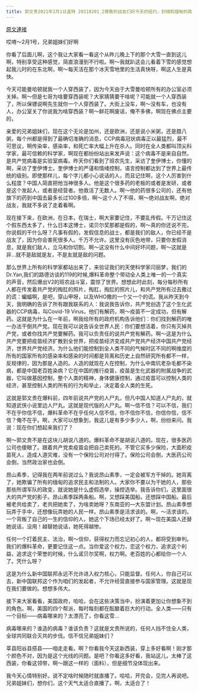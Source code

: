 ```yaml
---
title: 郭文贵2021年2月1日盖特 20210201_2尊敬的战友们好今天的纽约，封城和缅甸的政变和全球联合灭共所有的事情……有着什么样的内在的逻辑和关系！
---
```


[原文連接](https://gnews.org/ThreadView/53479997)

哎唷～2月1号，兄弟姐妹们好啊


你看了后面儿啊，这个我让大家看一看这个从昨儿晚上下的那个大雪一直到这儿啊，特别享受这种感觉，简直浪漫到不行啦。啊～我就趴这会儿看着下雪的感觉想起我儿时的在东北啊，啊～每天活在那个冰天雪地里的生活真快呀，啊这人生是真快。


今天可能曼哈顿就我一个人穿西装了，因为今天由于大雪曼哈顿所有的办公室必须关掉。啊～但是七哥为啥要穿西装呢？大家猜猜要干啥呢？可能就一个人穿西装了，所以保镖说啊先生就你一个人穿西装了。大街上没车，啊～没有车，也没有人，办公室关了你说我为啥穿西装？啊～鲜花啊废话，俺不多佛，啊现在佛点主要的，


亲爱的兄弟姐妹们，现在这个无论是加州，还是欧洲，还是说小米粥，还是腊八粥，每个州都是得到了最确切准确的消息，CCP病毒冠状病毒正以最猛烈，最不可思议，啊传染率，感染率，和死亡率大幅上升在杀人。同时在全人类都叫顶尖科学家，最可信赖的科学家，啊现在都纷纷站出来发声说：这个病毒不是来自自然，是共产党病毒是实验室病毒。昨天你们看到了班农先生，采访了奎伊博士，你懂的啊，采访了奎伊博士。奎伊博士的严谨和情绪控制，语言控制都达到了世界上最传统的级别。即使那样儿，每个字儿都小心说话的人，而且记住啊，这个人厉害到什么程度？中国人简直把他当神很多人。他是这个很多药的老板的或者是发研，或者是这个发起人，或者是经营者。他救活了无数人。啊～他的药很多公司的，还有他旗下的药到中国去最多长过100多倍，啊～这个人了不得，啊～绝对战友啊，绝对战友，我就不多说了走着看啊。


现在接下来，在欧洲，在日本，在瑞士，啊大家要记住，不要乱传假。千万记住这个假东西太多了，什么日本这博士，诺贝尔奖那都是假的，啊～真的你还说不完，你说假的干什么呀？凡事有假的，发假信息的战士，都是我们的敌人，你已经不是战友了，因为你会害死很多人。千万不允许。这里没有灰色地带，只要你发假消息，就是我们敌人，立马和你切割。啊～这没有什么中间好坏问题，啊～这就是非…就不是敌就是友，不是友就是敌的问题。


那么世界上所有的科学家都站出来了，来验证我们的天使科学家闫丽梦，我们的Dr.Yan,我们的路德访谈的119的时候,爆料革命整个带动全人类上唯一的一个真实的声音，然后爆出V2的班农战斗室，震惊了世界。想想此时此刻，每分每秒所有人都在传发着共产党的掏肛的照片，掏肛，掏肛的照片儿，和共产党所有过去撒过的谎：蝙蝠啊，是吧，穿山甲呀，以及WHO撒的一个又一个的谎。我从昨天到今天，我明确的告诉了所有跟我联系的人：我说我告诉你，共产党创造了这个生化武器的CCP病毒，叫Covid-19 Virus，他们有解药，啊～疫苗不一定成功，但有解药。这就是为什么在一年前，啊我给所有的政府机构告诉他们：你们找到解药的唯一办法干倒共产党。现在我可以说告诉全世界人民：你们要想活着，你只有灭掉共产党，或者你找共产党要解药。我可以负责任的说共产党有解药。啊～这是为什么共产党要把疫苗经济扩散到全世界，把疫苗经济变成共产党共产经济中国共产党经济，世界共产党经济。为什么他们能控制到全人类不同的气候时区不同的啊维度的所有的国家所有的感染率和感染的时间都是背离和历史上自然研究所有都不一样，反规律的，因为那是人造的。人造的就现在人在控制，为什么中南坑老杂毛都不染病，都是中国老百姓染病？它在中国的推行疫苗，疫苗是生化武器的附属战争的武器，它叫做基因控制，整个人类的精神，身体健康控制，通过疫苗可以控制人类的经济，甚至控制人类的所有的行为和举止，决定着全人类的生死。


这就是郭文贵在爆料前，四年前说共产党的人尸丸，但凡中国人知道人尸丸的，就知道武侠小说里边人尸丸。这就是现代版的人尸丸。啊～信不信？可以不信，我们不在乎你信不信，爆料革命不在乎任何人信不信，你不信你不信，你信你信，信不信？俺不在乎。啊，大家可以想象到，我这儿是有多少多少人，啊，纷纷来问。我说：现在你们想起来我们了？


啊～郭文贵不是在这块儿胡说八道的。爆料革命不是胡说八道的。现在，很多医药公司也傻眼了。跟着共产党卖疫苗会把自己卖死的。不管它买多少保险，大面积疫苗死人，造成人道灾难，没有一个保险公司对付得了。保险公司会倒，大医药公司会倒，当然政治家也会倒。


昂山素季，记得我在两年前说过么？我说昂山素季，一定会被军方干掉的。她背离了，她欺骗了所有的缅甸的追求民主和法制的人。大家你不要以为干她的人，那些那些所谓军队的政变，就说她是什么虚假选举，操控选举。我告诉你们，这里面很大的共产党的影子。昂山素季踩两条船。啊，又想踩美国船，还想踩中国船。最后被老共给卖了，老共把她卖了，为啥卖她呀？东南亚的—大东盟计划。昂山素季想玩弄于手中，还想像玩弄她的人民一样。昂山素季是活求该的。啊，～活求该的。一个背叛了自己的一生的信仰的人，她这个下场已经太好了。啊～现在美国人还替她说话，没用！越替她说话，她死得越惨。


任何一个打着民主、法治，啊～信仰，获得权力而忘记初心的人，都将受到审判。我们的爆料革命，更要记住这一点。当你爱这个权力，恋这个权力，追求这个利益，追求这个荣誉的时候，什么诺贝尔奖啊，权力啊。老百姓的心都给你一个人了。凭什么呀？


这是为什么新中国联邦永远不允许进入权力核心，只能监督。任何人，你自己可以去，新中国联邦这个作为咱们的发起者，不允许经营直接参与国家管理。这就是现在我们要做的。想想多伟大。


接下来大家看看，美国政府，哈哈，会在这些决策当中，扮演着更加让你想象不到的角色。啊，美国的四个帮派，每时每刻都在酝酿着巨大的行动。全人类——只有一个目标——病毒哪来的？太漂亮了，你看这雪…


病毒哪来的？谁造的病毒？谁该负责？这就是文贵所说的，任何人挡不住全人类，全球共同联合灭共的步伐。信不信兄弟姐妹们？


莘县阳谷县搭县——咱走走看。啊？你看我今天这新西装，穿上多好看啊！刚才那个颜色不对，因为是这个光线的问题。是吧？你看这多好看，我站这儿，太棒了这西装，你看这领带，啊～跟这一样的（面料），但是细节没体现出来。


我今天心情特别好。说不定啥时候随时就直播了。哈哈，开完会，见完人再说吧。兄弟姐妹们，想你们，这个天气太适合直播了。啊，太适合了！
